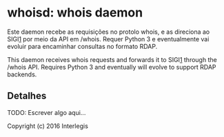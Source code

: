 whoisd: whois daemon
==========================

Este daemon recebe as requisições no protolo whois, e as direciona ao SIGI[1]
por meio da API em /whois. Requer Python 3 e eventualmente vai evoluir para
encaminhar consultas no formato RDAP.

This daemon receives whois requests and forwards it to SIGI[1] through the
/whois API. Requires Python 3 and eventually will evolve to support RDAP
backends.

Detalhes
---------------

TODO: Escrever algo aqui...


[1]:https://github.com/interlegis/sigi

Copyright (c) 2016 Interlegis
